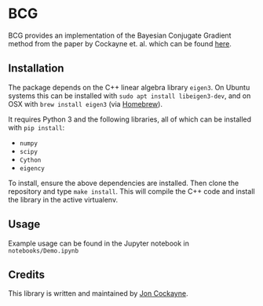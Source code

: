 # BCG
BCG provides an implementation of the Bayesian Conjugate Gradient method from the paper by Cockayne et. al. which can be found [here](www.jcockayne.com/papers/linear_solvers).

## Installation

The package depends on the C++ linear algebra library `eigen3`. On Ubuntu systems this can be installed with `sudo apt install libeigen3-dev`, and on OSX with `brew install eigen3` (via [Homebrew](brew.sh)).

It requires Python 3 and the following libraries, all of which can be installed with `pip install`:
* `numpy`
* `scipy`
* `Cython`
* `eigency`

To install, ensure the above dependencies are installed. Then clone the repository and type ```make install```. This will compile the C++ code and install the library in the active virtualenv.

## Usage

Example usage can be found in the Jupyter notebook in `notebooks/Demo.ipynb`

## Credits
This library is written and maintained by [Jon Cockayne](www.joncockayne.com).
